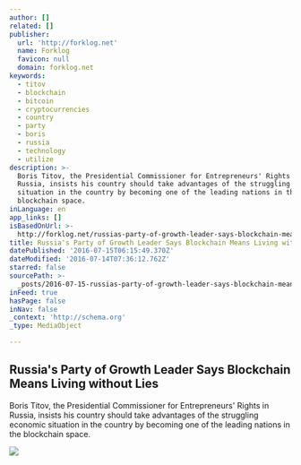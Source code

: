 ```yaml
---
author: []
related: []
publisher:
  url: 'http://forklog.net'
  name: Forklog
  favicon: null
  domain: forklog.net
keywords:
  - titov
  - blockchain
  - bitcoin
  - cryptocurrencies
  - country
  - party
  - boris
  - russia
  - technology
  - utilize
description: >-
  Boris Titov, the Presidential Commissioner for Entrepreneurs' Rights in
  Russia, insists his country should take advantages of the struggling economic
  situation in the country by becoming one of the leading nations in the
  blockchain space.
inLanguage: en
app_links: []
isBasedOnUrl: >-
  http://forklog.net/russias-party-of-growth-leader-says-blockchain-means-living-without-lies/
title: Russia's Party of Growth Leader Says Blockchain Means Living without Lies
datePublished: '2016-07-15T06:15:49.370Z'
dateModified: '2016-07-14T07:36:12.762Z'
starred: false
sourcePath: >-
  _posts/2016-07-15-russias-party-of-growth-leader-says-blockchain-means-living.md
inFeed: true
hasPage: false
inNav: false
_context: 'http://schema.org'
_type: MediaObject

---
```

<article style=""><h1>Russia's Party of Growth Leader Says Blockchain Means Living without Lies</h1><p>Boris Titov, the Presidential Commissioner for Entrepreneurs' Rights in Russia, insists his country should take advantages of the struggling economic situation in the country by becoming one of the leading nations in the blockchain space.</p><img src="http://forklog.net/wp-content/uploads/2016/07/11.png" /></article>